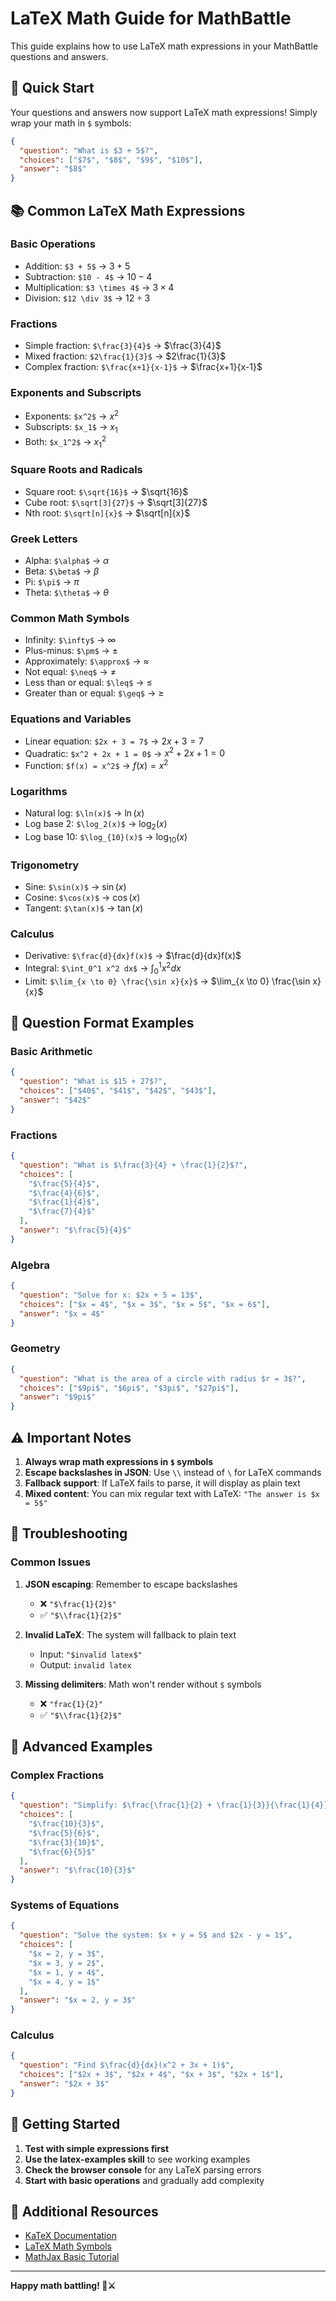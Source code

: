 # LaTeX Math Guide for MathBattle

This guide explains how to use LaTeX math expressions in your MathBattle questions and answers.

## 🎯 Quick Start

Your questions and answers now support LaTeX math expressions! Simply wrap your math in `$` symbols:

```json
{
  "question": "What is $3 + 5$?",
  "choices": ["$7$", "$8$", "$9$", "$10$"],
  "answer": "$8$"
}
```

## 📚 Common LaTeX Math Expressions

### Basic Operations

- Addition: `$3 + 5$` → $3 + 5$
- Subtraction: `$10 - 4$` → $10 - 4$
- Multiplication: `$3 \times 4$` → $3 \times 4$
- Division: `$12 \div 3$` → $12 \div 3$

### Fractions

- Simple fraction: `$\frac{3}{4}$` → $\frac{3}{4}$
- Mixed fraction: `$2\frac{1}{3}$` → $2\frac{1}{3}$
- Complex fraction: `$\frac{x+1}{x-1}$` → $\frac{x+1}{x-1}$

### Exponents and Subscripts

- Exponents: `$x^2$` → $x^2$
- Subscripts: `$x_1$` → $x_1$
- Both: `$x_1^2$` → $x_1^2$

### Square Roots and Radicals

- Square root: `$\sqrt{16}$` → $\sqrt{16}$
- Cube root: `$\sqrt[3]{27}$` → $\sqrt[3]{27}$
- Nth root: `$\sqrt[n]{x}$` → $\sqrt[n]{x}$

### Greek Letters

- Alpha: `$\alpha$` → $\alpha$
- Beta: `$\beta$` → $\beta$
- Pi: `$\pi$` → $\pi$
- Theta: `$\theta$` → $\theta$

### Common Math Symbols

- Infinity: `$\infty$` → $\infty$
- Plus-minus: `$\pm$` → $\pm$
- Approximately: `$\approx$` → $\approx$
- Not equal: `$\neq$` → $\neq$
- Less than or equal: `$\leq$` → $\leq$
- Greater than or equal: `$\geq$` → $\geq$

### Equations and Variables

- Linear equation: `$2x + 3 = 7$` → $2x + 3 = 7$
- Quadratic: `$x^2 + 2x + 1 = 0$` → $x^2 + 2x + 1 = 0$
- Function: `$f(x) = x^2$` → $f(x) = x^2$

### Logarithms

- Natural log: `$\ln(x)$` → $\ln(x)$
- Log base 2: `$\log_2(x)$` → $\log_2(x)$
- Log base 10: `$\log_{10}(x)$` → $\log_{10}(x)$

### Trigonometry

- Sine: `$\sin(x)$` → $\sin(x)$
- Cosine: `$\cos(x)$` → $\cos(x)$
- Tangent: `$\tan(x)$` → $\tan(x)$

### Calculus

- Derivative: `$\frac{d}{dx}f(x)$` → $\frac{d}{dx}f(x)$
- Integral: `$\int_0^1 x^2 dx$` → $\int_0^1 x^2 dx$
- Limit: `$\lim_{x \to 0} \frac{\sin x}{x}$` → $\lim_{x \to 0} \frac{\sin x}{x}$

## 📝 Question Format Examples

### Basic Arithmetic

```json
{
  "question": "What is $15 + 27$?",
  "choices": ["$40$", "$41$", "$42$", "$43$"],
  "answer": "$42$"
}
```

### Fractions

```json
{
  "question": "What is $\frac{3}{4} + \frac{1}{2}$?",
  "choices": [
    "$\frac{5}{4}$",
    "$\frac{4}{6}$",
    "$\frac{1}{4}$",
    "$\frac{7}{4}$"
  ],
  "answer": "$\frac{5}{4}$"
}
```

### Algebra

```json
{
  "question": "Solve for x: $2x + 5 = 13$",
  "choices": ["$x = 4$", "$x = 3$", "$x = 5$", "$x = 6$"],
  "answer": "$x = 4$"
}
```

### Geometry

```json
{
  "question": "What is the area of a circle with radius $r = 3$?",
  "choices": ["$9pi$", "$6pi$", "$3pi$", "$27pi$"],
  "answer": "$9pi$"
}
```

## ⚠️ Important Notes

1. **Always wrap math expressions in `$` symbols**
2. **Escape backslashes in JSON**: Use `\\` instead of `\` for LaTeX commands
3. **Fallback support**: If LaTeX fails to parse, it will display as plain text
4. **Mixed content**: You can mix regular text with LaTeX: `"The answer is $x = 5$"`

## 🔧 Troubleshooting

### Common Issues

1. **JSON escaping**: Remember to escape backslashes

   - ❌ `"$\frac{1}{2}$"`
   - ✅ `"$\\frac{1}{2}$"`

2. **Invalid LaTeX**: The system will fallback to plain text

   - Input: `"$invalid latex$"`
   - Output: `invalid latex`

3. **Missing delimiters**: Math won't render without `$` symbols
   - ❌ `"frac{1}{2}"`
   - ✅ `"$\\frac{1}{2}$"`

## 🎨 Advanced Examples

### Complex Fractions

```json
{
  "question": "Simplify: $\frac{\frac{1}{2} + \frac{1}{3}}{\frac{1}{4}}$",
  "choices": [
    "$\frac{10}{3}$",
    "$\frac{5}{6}$",
    "$\frac{3}{10}$",
    "$\frac{6}{5}$"
  ],
  "answer": "$\frac{10}{3}$"
}
```

### Systems of Equations

```json
{
  "question": "Solve the system: $x + y = 5$ and $2x - y = 1$",
  "choices": [
    "$x = 2, y = 3$",
    "$x = 3, y = 2$",
    "$x = 1, y = 4$",
    "$x = 4, y = 1$"
  ],
  "answer": "$x = 2, y = 3$"
}
```

### Calculus

```json
{
  "question": "Find $\frac{d}{dx}(x^2 + 3x + 1)$",
  "choices": ["$2x + 3$", "$2x + 4$", "$x + 3$", "$2x + 1$"],
  "answer": "$2x + 3$"
}
```

## 🚀 Getting Started

1. **Test with simple expressions first**
2. **Use the latex-examples skill** to see working examples
3. **Check the browser console** for any LaTeX parsing errors
4. **Start with basic operations** and gradually add complexity

## 📖 Additional Resources

- [KaTeX Documentation](https://katex.org/docs/supported.html)
- [LaTeX Math Symbols](https://oeis.org/wiki/List_of_LaTeX_mathematical_symbols)
- [MathJax Basic Tutorial](https://docs.mathjax.org/en/latest/basic/mathematics.html)

---

**Happy math battling! 🧮⚔️**
